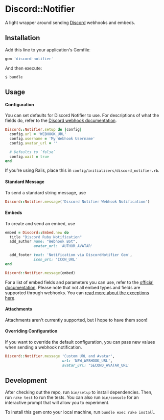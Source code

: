 # Discord::Notifier

A light wrapper around sending [Discord](https://discordapp.com) webhooks and embeds.

## Installation

Add this line to your application's Gemfile:

```ruby
gem 'discord-notifier'
```

And then execute:

    $ bundle

## Usage

#### Configuration

You can set defaults for Discord Notifier to use. For descriptions of what the fields do, refer to the [Discord webhook documentation](https://discordapp.com/developers/docs/resources/webhook#execute-webhook).

```ruby
Discord::Notifier.setup do |config|
  config.url = 'WEBHOOK_URL'
  config.username = 'My Webhook Username'
  config.avatar_url = ''

  # Defaults to `false`
  config.wait = true
end
```

If you're using Rails, place this in `config/initializers/discord_notifier.rb`.

#### Standard Message

To send a standard string message, use

```ruby
Discord::Notifier.message('Discord Notifier Webhook Notification')
```

#### Embeds

To create and send an embed, use

```ruby
embed = Discord::Embed.new do
  title "Discord Ruby Notification"
  add_author name: "Webhook Bot",
             avatar_url: 'AUTHOR_AVATAR'

  add_footer text: 'Notification via DiscordNotifier Gem',
             icon_url: 'ICON_URL'
end

Discord::Notifier.message(embed)
```

For a list of embed fields and parameters you can use, refer to the [official documentation](https://discordapp.com/developers/docs/resources/channel#embed-object). Please note that not all embed types and fields are supported through webhooks. You can [read more about the exceptions here](https://discordapp.com/developers/docs/resources/webhook#execute-webhook).

#### Attachments

Attachments aren't currently supported, but I hope to have them soon!

#### Overriding Configuration

If you want to override the default configuration, you can pass new values when sending a webhook notification.

```ruby
Discord::Notifier.message 'Custom URL and Avatar',
                          url: 'NEW_WEBHOOK_URL',
                          avatar_url: 'SECOND_AVATAR_URL'
```

## Development

After checking out the repo, run `bin/setup` to install dependencies. Then, run `rake test` to run the tests. You can also run `bin/console` for an interactive prompt that will allow you to experiment.

To install this gem onto your local machine, run `bundle exec rake install`.
